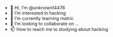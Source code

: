 - 👋 Hi, I’m @unknown14476
- 👀 I’m interested in hacking
- 🌱 I’m currently learning matric
- 💞️ I’m looking to collaborate on ...
- 📫 How to reach me to studying about hacking

<!---
unknown14476/unknown14476 is a ✨ special ✨ repository because its `README.md` (this file) appears on your GitHub profile.
You can click the Preview link to take a look at your changes.
--->
